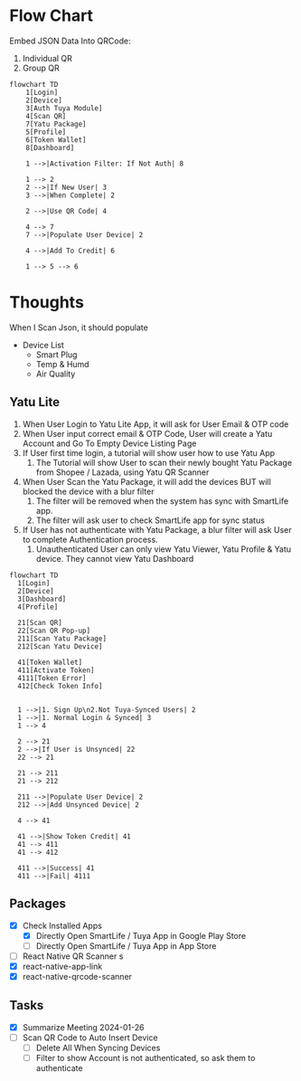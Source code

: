 
# Flow Chart

Embed JSON Data Into QRCode:

1. Individual QR
2. Group QR

```mermaid
flowchart TD
    1[Login]
    2[Device]
    3[Auth Tuya Module]
    4[Scan QR]
    7[Yatu Package]
    5[Profile]
    6[Token Wallet]
    8[Dashboard]

    1 -->|Activation Filter: If Not Auth| 8
    
    1 --> 2
    2 -->|If New User| 3
    3 -->|When Complete| 2

    2 -->|Use QR Code| 4
    
    4 --> 7
    7 -->|Populate User Device| 2

    4 -->|Add To Credit| 6

    1 --> 5 --> 6
```

# Thoughts

When I Scan Json, it should populate

* Device List
  * Smart Plug
  * Temp & Humd
  * Air Quality

## Yatu Lite

1. When User Login to Yatu Lite App, it will ask for User Email & OTP code
2. When User input correct email & OTP Code, User will create a Yatu Account and Go To Empty Device Listing Page
3. If User first time login, a tutorial will show user how to use Yatu App
   1. The Tutorial will show User to scan their newly bought Yatu Package from Shopee / Lazada, using Yatu QR Scanner
4. When User Scan the Yatu Package, it will add the devices BUT will blocked the device with a blur filter
   1. The filter will be removed when the system has sync with SmartLife app.
   2. The filter will ask user to check SmartLife app for sync status
5. If User has not authenticate with Yatu Package, a blur filter will ask User to complete Authentication process.
   1. Unauthenticated User can only view Yatu Viewer, Yatu Profile & Yatu device. They cannot view Yatu Dashboard

```mermaid
flowchart TD
  1[Login]
  2[Device]
  3[Dashboard]
  4[Profile]

  21[Scan QR]
  22[Scan QR Pop-up]
  211[Scan Yatu Package]
  212[Scan Yatu Device]

  41[Token Wallet]
  411[Activate Token]
  4111[Token Error]
  412[Check Token Info]


  1 -->|1. Sign Up\n2.Not Tuya-Synced Users| 2
  1 -->|1. Normal Login & Synced| 3
  1 --> 4

  2 --> 21
  2 -->|If User is Unsynced| 22
  22 --> 21

  21 --> 211
  21 --> 212

  211 -->|Populate User Device| 2
  212 -->|Add Unsynced Device| 2

  4 --> 41

  41 -->|Show Token Credit| 41
  41 --> 411
  41 --> 412

  411 -->|Success| 41
  411 -->|Fail| 4111
```

## Packages

- [x] Check Installed Apps
  - [x] Directly Open SmartLife / Tuya App in Google Play Store
  - [ ] Directly Open SmartLife / Tuya App in App Store
- [ ] React Native QR Scanner
s
- [x] react-native-app-link
- [x] react-native-qrcode-scanner

## Tasks

- [x] Summarize Meeting 2024-01-26
- [ ] Scan QR Code to Auto Insert Device
  - [ ] Delete All When Syncing Devices
  - [ ] Filter to show Account is not authenticated, so ask them to authenticate
